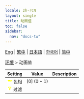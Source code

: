 ```yaml
---
locale: zh-rCN
layout: single
title: 动画值
toc: false
sidebar:
  nav: "docs-tw"
---
```

[Eng](/dancexr/menu/2025.4/scene/auto_updates) | [繁中](/tw/dancexr/menu/2025.4/scene/auto_updates) | [日本語](/jp/dancexr/menu/2025.4/scene/auto_updates) | [한국어](/kr/dancexr/menu/2025.4/scene/auto_updates) | [简中](/zh/dancexr/menu/2025.4/scene/auto_updates)

[环境](../menu#环境) > 动画值



| Setting | Value | Description |
| :--- | --- | :--- |
|<nobr>![slider icon](/images/icon/ic_slider.png) 色相</nobr>| [0] (0 ~ 1) | 
|<nobr>![filter icon](/images/icon/ic_filter.png) 过滤</nobr>|| 
